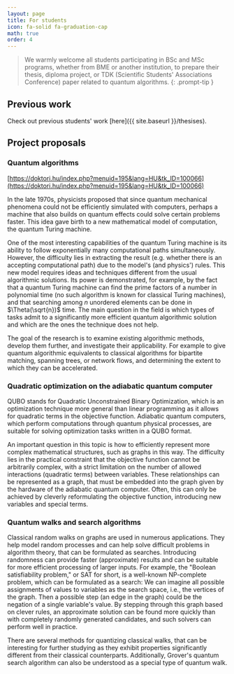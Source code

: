 ```yaml
---
layout: page
title: For students
icon: fa-solid fa-graduation-cap
math: true
order: 4
---
```


> We warmly welcome all students participating in BSc and MSc programs, whether from BME or another institution, to prepare their thesis, diploma project, or TDK (Scientific Students' Associations Conference) paper related to quantum algorithms.
{: .prompt-tip }

## Previous work

Check out previous students' work [here]({{ site.baseurl }}/thesises).

## Project proposals

### Quantum algorithms

[https://doktori.hu/index.php?menuid=195&lang=HU&tk_ID=100066](https://doktori.hu/index.php?menuid=195&lang=HU&tk_ID=100066)

In the late 1970s, physicists proposed that since quantum mechanical phenomena could not be efficiently simulated with computers, perhaps a machine that also builds on quantum effects could solve certain problems faster. This idea gave birth to a new mathematical model of computation, the quantum Turing machine.

One of the most interesting capabilities of the quantum Turing machine is its ability to follow exponentially many computational paths simultaneously. However, the difficulty lies in extracting the result (e.g. whether there is an accepting computational path) due to the model's (and physics') rules. This new model requires ideas and techniques different from the usual algorithmic solutions. Its power is demonstrated, for example, by the fact that a quantum Turing machine can find the prime factors of a number in polynomial time (no such algorithm is known for classical Turing machines), and that searching among $n$ unordered elements can be done in $\Theta(\sqrt{n})$ time. The main question in the field is which types of tasks admit to a significantly more efficient quantum algorithmic solution and which are the ones the technique does not help.

The goal of the research is to examine existing algorithmic methods, develop them further, and investigate their applicability. For example to give quantum algorithmic equivalents to classical algorithms for bipartite matching, spanning trees, or network flows, and determining the extent to which they can be accelerated.

### Quadratic optimization on the adiabatic quantum computer

QUBO stands for Quadratic Unconstrained Binary Optimization, which is an optimization technique more general than linear programming as it allows for quadratic terms in the objective function. Adiabatic quantum computers, which perform computations through quantum physical processes, are suitable for solving optimization tasks written in a QUBO format.

An important question in this topic is how to efficiently represent more complex mathematical structures, such as graphs in this way. The difficulty lies in the practical constraint that the objective function cannot be arbitrarily complex, with a strict limitation on the number of allowed interactions (quadratic terms) between variables. These relationships can be represented as a graph, that must be embedded into the graph given by the hardware of the adiabatic quantum computer. Often, this can only be achieved by cleverly reformulating the objective function, introducing new variables and special terms.

### Quantum walks and search algorithms

Classical random walks on graphs are used in numerous applications. They help model random processes and can help solve difficult problems in algorithm theory, that can be formulated as searches. Introducing randomness can provide faster (approximate) results and can be suitable for more efficient processing of larger inputs. For example, the "Boolean satisfiability problem," or SAT for short, is a well-known NP-complete problem, which can be formulated as a search: We can imagine all possible assignments of values to variables as the search space, i.e., the vertices of the graph. Then a possible step (an edge in the graph) could be the negation of a single variable's value. By stepping through this graph based on clever rules, an approximate solution can be found more quickly than with completely randomly generated candidates, and such solvers can perform well in practice.

There are several methods for quantizing classical walks, that can be interesting for further studying as they exhibit properties significantly different from their classical counterparts. Additionally, Grover's quantum search algorithm can also be understood as a special type of quantum walk.
